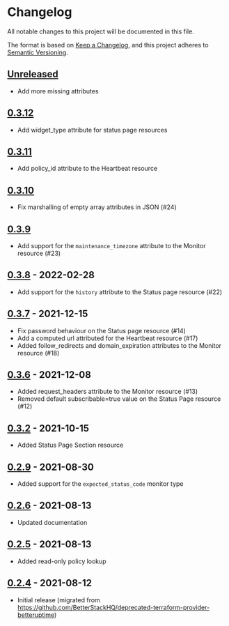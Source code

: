 # Changelog
All notable changes to this project will be documented in this file.

The format is based on [Keep a Changelog](https://keepachangelog.com/en/1.0.0/),
and this project adheres to [Semantic Versioning](https://semver.org/spec/v2.0.0.html).

## [Unreleased]
- Add more missing attributes

## [0.3.12]
- Add widget_type attribute for status page resources

## [0.3.11]
- Add policy_id attribute to the Heartbeat resource

## [0.3.10]
- Fix marshalling of empty array attributes in JSON (#24)

## [0.3.9]
- Add support for the `maintenance_timezone` attribute to the Monitor resource (#23)

## [0.3.8] - 2022-02-28
- Add support for the `history` attribute to the Status page resource (#22)   

## [0.3.7] - 2021-12-15
- Fix password behaviour on the Status page resource (#14)
- Add a computed url attributed for the Heartbeat resource (#17)
- Added follow_redirects and domain_expiration attributes to the Monitor resource (#18)

## [0.3.6] - 2021-12-08
- Added request_headers attribute to the Monitor resource (#13)
- Removed default subscribable=true value on the Status Page resource (#12)

## [0.3.2] - 2021-10-15
- Added Status Page Section resource

## [0.2.9] - 2021-08-30
- Added support for the `expected_status_code` monitor type

## [0.2.6] - 2021-08-13
- Updated documentation

## [0.2.5] - 2021-08-13
- Added read-only policy lookup

## [0.2.4] - 2021-08-12
- Initial release (migrated from https://github.com/BetterStackHQ/deprecated-terraform-provider-betteruptime)

[Unreleased]: https://github.com/BetterStackHQ/terraform-provider-better-uptime/compare/v0.3.12...HEAD
[0.3.12]: https://github.com/BetterStackHQ/terraform-provider-better-uptime/compare/v0.3.11...v0.3.12
[0.3.11]: https://github.com/BetterStackHQ/terraform-provider-better-uptime/compare/v0.3.10...v0.3.11
[0.3.10]: https://github.com/BetterStackHQ/terraform-provider-better-uptime/compare/v0.3.9...v0.3.10
[0.3.9]: https://github.com/BetterStackHQ/terraform-provider-better-uptime/compare/v0.3.8...v0.3.9
[0.3.8]: https://github.com/BetterStackHQ/terraform-provider-better-uptime/compare/v0.3.7...v0.3.8
[0.3.7]: https://github.com/BetterStackHQ/terraform-provider-better-uptime/compare/v0.3.6...v0.3.7
[0.3.6]: https://github.com/BetterStackHQ/terraform-provider-better-uptime/compare/v0.3.2...v0.3.6
[0.3.2]: https://github.com/BetterStackHQ/terraform-provider-better-uptime/compare/v0.2.9...v0.3.2
[0.2.9]: https://github.com/BetterStackHQ/terraform-provider-better-uptime/compare/v0.2.8...v0.2.9
[0.2.8]: https://github.com/BetterStackHQ/terraform-provider-better-uptime/compare/v0.2.7...v0.2.8
[0.2.7]: https://github.com/BetterStackHQ/terraform-provider-better-uptime/compare/v0.2.6...v0.2.7
[0.2.6]: https://github.com/BetterStackHQ/terraform-provider-better-uptime/compare/v0.2.5...v0.2.6
[0.2.5]: https://github.com/BetterStackHQ/terraform-provider-better-uptime/compare/v0.2.4...v0.2.5
[0.2.4]: https://github.com/BetterStackHQ/terraform-provider-better-uptime/releases/tag/v0.2.4
